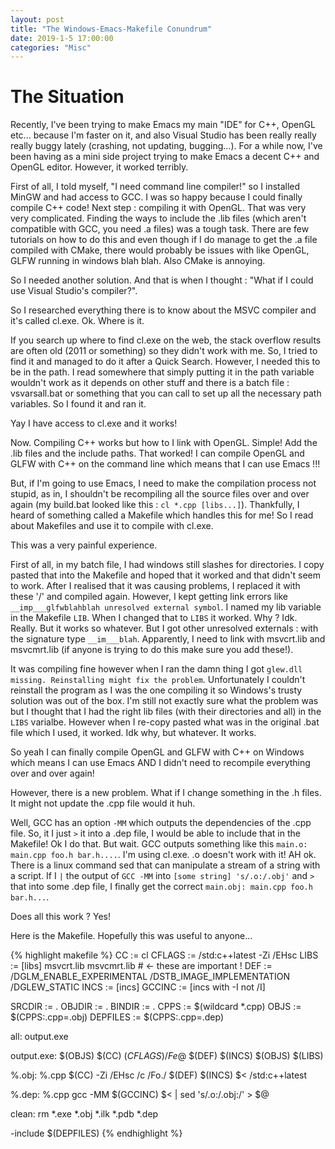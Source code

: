 ```yaml
---
layout: post
title: "The Windows-Emacs-Makefile Conundrum"
date: 2019-1-5 17:00:00
categories: "Misc"
---
```


# The Situation
Recently, I've been trying to make Emacs my main "IDE" for C++, OpenGL etc... because I'm faster on it, and also Visual Studio has been really really really buggy lately (crashing, not updating, bugging...). For a while now, I've been having as a mini side project trying to make Emacs a decent C++ and OpenGL editor. However, it worked terribly.

First of all, I told myself, "I need command line compiler!" so I installed MinGW and had access to GCC. I was so happy because I could finally compile C++ code! Next step : compiling it with OpenGL. That was very very complicated. Finding the ways to include the .lib files (which aren't compatible with GCC, you need .a files) was a tough task. There are few tutorials on how to do this and even though if I do manage to get the .a file compiled with CMake, there would probably be issues with like OpenGL, GLFW running in windows blah blah. Also CMake is annoying.

So I needed another solution. And that is when I thought : "What if I could use Visual Studio's compiler?".

So I researched everything there is to know about the MSVC compiler and it's called cl.exe. Ok. Where is it.

If you search up where to find cl.exe on the web, the stack overflow results are often old (2011 or something) so they didn't work with me. So, I tried to find it and managed to do it after a Quick Search. However, I needed this to be in the path. I read somewhere that simply putting it in the path variable wouldn't work as it depends on other stuff and there is a batch file : vsvarsall.bat or something that you can call to set up all the necessary path variables. So I found it and ran it.

Yay I have access to cl.exe and it works!

Now. Compiling C++ works but how to I link with OpenGL. Simple! Add the .lib files and the include paths. That worked! I can compile OpenGL and GLFW with C++ on the command line which means that I can use Emacs !!!

But, if I'm going to use Emacs, I need to make the compilation process not stupid, as in, I shouldn't be recompiling all the source files over and over again (my build.bat looked like this : `cl *.cpp [libs...]`). Thankfully, I heard of something called a Makefile which handles this for me! So I read about Makefiles and use it  to compile with cl.exe.

This was a very painful experience.

First of all, in my batch file, I had windows still slashes for directories. I copy pasted that into the Makefile and hoped that it worked and that didn't seem to work. After I realised that it was causing problems, I replaced it with these '/' and compiled again. However, I kept getting link errors like `__imp___glfwblahblah unresolved external symbol`. I named my lib variable in the Makefile `LIB`. When I changed that to `LIBS` it worked. Why ? Idk. Really. But it works so whatever. But I got other unresolved externals : with the signature type `__im___blah`. Apparently, I need to link with msvcrt.lib and msvcmrt.lib (if anyone is trying to do this make sure you add these!).

It was compiling fine however when I ran the damn thing I got `glew.dll missing. Reinstalling might fix the problem`. Unfortunately I couldn't reinstall the program as I was the one compiling it so Windows's trusty solution was out of the box. I'm still not exactly sure what the problem was but I thought that I had the right lib files (with their directories and all) in the `LIBS` varialbe. However when I re-copy pasted what was in the original .bat file which I used, it worked. Idk why, but whatever. It works.

So yeah I can finally compile OpenGL and GLFW with C++ on Windows which means I can use Emacs AND I didn't need to recompile everything over and over again!

However, there is a new problem. What if I change something in the .h files. It might not update the .cpp file would it huh.

Well, GCC has an option `-MM` which outputs the dependencies of the .cpp file. So, it I just `>` it into a .dep file, I would be able to include that in the Makefile! Ok I do that. But wait. GCC outputs something like this `main.o: main.cpp foo.h bar.h....`. I'm using cl.exe. .o doesn't work with it! AH ok. There is a linux command sed that can manipulate a stream of a string with a script. If I `|` the output of `GCC -MM` into  ` [some string] 's/.o:/.obj' ` and `>` that into some .dep file, I finally get the correct `main.obj: main.cpp foo.h bar.h...`.

Does all this work ? Yes!

Here is the Makefile. Hopefully this was useful to anyone...

{% highlight makefile %}
CC := cl
CFLAGS := /std:c++latest -Zi /EHsc
LIBS := [libs] msvcrt.lib msvcmrt.lib # <- these are important !
DEF := /DGLM_ENABLE_EXPERIMENTAL /DSTB_IMAGE_IMPLEMENTATION /DGLEW_STATIC
INCS := [incs]
GCCINC := [incs with -I not /I]

SRCDIR := .
OBJDIR := .
BINDIR := .
CPPS := $(wildcard *.cpp)
OBJS := $(CPPS:.cpp=.obj)
DEPFILES := $(CPPS:.cpp=.dep)

all: output.exe

output.exe: $(OBJS)
	$(CC) $(CFLAGS) /Fe$@ $(DEF) $(INCS) $(OBJS) $(LIBS)

%.obj: %.cpp
	$(CC) -Zi /EHsc /c /Fo./ $(DEF) $(INCS) $< /std:c++latest

%.dep: %.cpp
	gcc -MM $(GCCINC) $< | sed 's/.o:/.obj:/' > $@

clean:
	rm *.exe *.obj *.ilk *.pdb *.dep

-include $(DEPFILES)
{% endhighlight %}